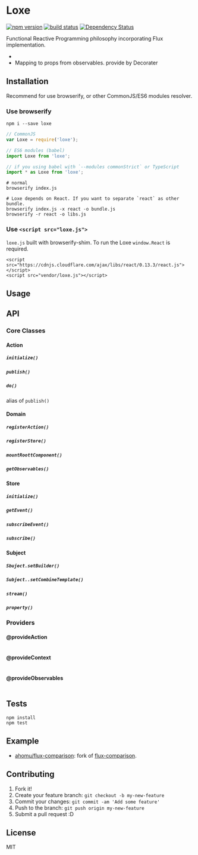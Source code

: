 # Loxe

[![npm version][npm-image]][npm-url] [![build status][circle-image]][circle-url] [![Dependency Status][deps-image]][deps-url]

Functional Reactive Programming philosophy incorporating Flux implementation.

-
- Mapping to props from observables. provide by Decorater

## Installation

Recommend for use browserify, or other CommonJS/ES6 modules resolver.

### Use browserify

```shell
npm i --save loxe
```

```javascript
// CommonJS
var Loxe = require('loxe');

// ES6 modules (babel)
import Loxe from 'loxe';

// if you using babel with `--modules commonStrict` or TypeScript
import * as Loxe from 'loxe';
```

```shell
# normal
browserify index.js

# Loxe depends on React. If you want to separate `react` as other bundle.
browserify index.js -x react -o bundle.js
browserify -r react -o libs.js
```

### Use `<script src="loxe.js">`

`loxe.js` built with browserify-shim. To run the Loxe `window.React` is required.

```
<script src="https://cdnjs.cloudflare.com/ajax/libs/react/0.13.3/react.js"></script>
<script src="vendor/loxe.js"></script>
```

## Usage


## API

### Core Classes

#### Action

##### `initialize()`

##### `publish()`

##### `do()`

alias of `publish()`

#### Domain

##### `registerAction()`

##### `registerStore()`

##### `mountRoottComponent()`

##### `getObservables()`

#### Store

##### `initialize()`

##### `getEvent()`

##### `subscribeEvent()`

##### `subscribe()`

#### Subject

##### `Sbuject.setBuilder()`

##### `Subject..setCombineTemplate()`

##### `stream()`

##### `property()`

### Providers

#### @provideAction

```javascript
```

#### @provideContext

```javascript
```

#### @provideObservables

```javascript
```

## Tests

```
npm install
npm test
```

## Example

- [ahomu/flux-comparison](https://github.com/ahomu/flux-comparison/tree/master/loxe): fork of [flux-comparison](https://github.com/voronianski/flux-comparison).

## Contributing

1. Fork it!
2. Create your feature branch: `git checkout -b my-new-feature`
3. Commit your changes: `git commit -am 'Add some feature'`
4. Push to the branch: `git push origin my-new-feature`
5. Submit a pull request :D

## License

MIT

[npm-image]: https://img.shields.io/npm/v/loxe.svg
[npm-url]: https://npmjs.org/package/loxe
[circle-image]: https://circleci.com/gh/ahomu/Loxe.svg?style=shield&circle-token=a3b5fc6b1535871b1a7371cc7cbac69abd8f3f93
[circle-url]: https://circleci.com/gh/ahomu/Loxe
[deps-image]: https://david-dm.org/ahomu/Loxe.svg
[deps-url]: https://david-dm.org/ahomu/Loxe
